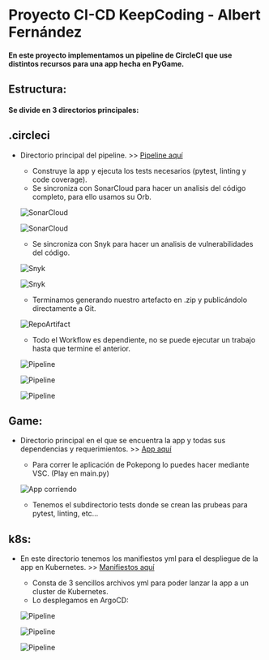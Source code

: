 # Proyecto CI-CD KeepCoding - Albert Fernández

#### En este proyecto implementamos un pipeline de CircleCI que use distintos recursos para una app hecha en PyGame.

## Estructura: 
#### Se divide en 3 directorios principales:
## .circleci
 - Directorio principal del pipeline. >> [Pipeline aquí](.circleci)

    -  Construye la app y ejecuta los tests necesarios (pytest, linting y code coverage).
    -  Se sincroniza con SonarCloud para hacer un analisis del código completo, para ello usamos su Orb.

    ![SonarCloud](Screenshots/sonarcloud1.jpg)
    
    ![SonarCloud](Screenshots/sonarcloud2.jpg)
    
    -  Se sincroniza con Snyk para hacer un analisis de vulnerabilidades del código.
    
    ![Snyk](Screenshots\snyk1.jpg)
    
    ![Snyk](Screenshots\snyk2.jpg)
    
    -  Terminamos generando nuestro artefacto en .zip y publicándolo directamente a Git.
    
    ![RepoArtifact](Screenshots\artifact-repo.jpg)
    
    -  Todo el Workflow es dependiente, no se puede ejecutar un trabajo hasta que termine el anterior.

    ![Pipeline](Screenshots\pipeline1.jpg)
    
    ![Pipeline](Screenshots\pipeline2.jpg)
    
    ![Pipeline](Screenshots\pipeline3.jpg)

## Game: 
- Directorio principal en el que se encuentra la app y todas sus dependencias y requerimientos. >> [App aquí](Game)
    -  Para correr le aplicación de Pokepong lo puedes hacer mediante VSC. (Play en main.py)

    ![App corriendo](Screenshots\app-pokepong.jpg)

    -  Tenemos el subdirectorio tests donde se crean las prubeas para pytest, linting, etc...

## k8s: 
- En este directorio tenemos los manifiestos yml para el despliegue de la app en Kubernetes. >> [Manifiestos aquí](k8s)
    - Consta de 3 sencillos archivos yml para poder lanzar la app a un cluster de Kubernetes.
    - Lo desplegamos en ArgoCD:

    ![Pipeline](Screenshots\argocd.jpg)

    ![Pipeline](Screenshots\argocd2.jpg)

    ![Pipeline](Screenshots\argocd3.jpg)
